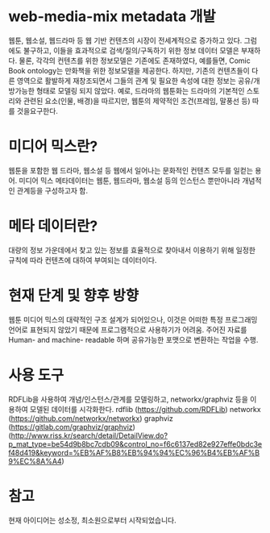 # web-media-mix metadata 개발
웹툰, 웹소설, 웹드라마 등 웹 기반 컨텐츠의 시장이 전세계적으로 증가하고 있다. 그럼에도 불구하고, 이들을 효과적으로 검색/질의/구독하기 위한 정보 데이터 모델은 부재하다. 물론, 각각의 컨텐츠를 위한 정보모델은 기존에도 존재하였다, 예를들면, Comic Book ontology는 만화책을 위한 정보모델을 제공한다. 하지만, 기존의 컨텐츠들이 다른 영역으로 활발하게 재창조되면서 그들의 관계 및 필요한 속성에 대한 정보는 공유/개방가능한 형태로 모델링 되지 않았다. 예로, 드라마의 웹툰화는 드라마의 기본적인 스토리와 관련된 요소(인물, 배경)을 따르지만, 웹툰의 제약적인 조건(프레임, 말풍선 등) 따를 것을요구한다.

# 미디어 믹스란?
웹툰을 포함한 웹 드라마, 웹소설 등 웹에서 일어나는 문화적인 컨텐츠 모두를 일컫는 용어. 미디어 믹스 메타데이터는 웹툰, 웹드라마, 웹소설 등의 인스턴스 뿐만아니라 개념적인 관계등을 구성하고자 함.

# 메타 데이터란?
대량의 정보 가운데에서 찾고 있는 정보를 효율적으로 찾아내서 이용하기 위해 일정한 규칙에 따라 컨텐츠에 대하여 부여되는 데이터이다.

# 현재 단계 및 향후 방향
웹툰 미디어 믹스의 대략적인 구조 설계가 되어있으나, 이것은 어떠한 특정 프로그래밍 언어로 표현되지 않았기 때문에 프로그램적으로 사용하기가 어려움. 주어진 자료를 Human- and machine- readable 하며 공유가능한 포맷으로 변환하는 작업을 수행. 

# 사용 도구
RDFLib을 사용하여 개념/인스턴스/관계를 모델링하고, networkx/graphviz 등을 이용하여 모델된 데이터를 시각화한다.
rdflib (https://github.com/RDFLib)
networkx (https://github.com/networkx/networkx)
graphviz (https://gitlab.com/graphviz/graphviz)
(http://www.riss.kr/search/detail/DetailView.do?p_mat_type=be54d9b8bc7cdb09&control_no=f6c6137ed82e927effe0bdc3ef48d419&keyword=%EB%AF%B8%EB%94%94%EC%96%B4%EB%AF%B9%EC%8A%A4)
# 참고
현재 아이디어는 성소정, 최소원으로부터 시작되었습니다. 


